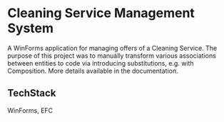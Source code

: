 # Cleaning Service Management System
A WinForms application for managing offers of a Cleaning Service.
The purpose of this project was to manually transform various associations between entities to code via introducing substitutions, e.g. with Composition.
More details available in the documentation.

## TechStack
WinForms, EFC
